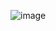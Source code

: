![image](https://user-images.githubusercontent.com/39937850/178195684-2100e4a1-ceeb-472c-bcf5-c085e1dba9ab.png)

